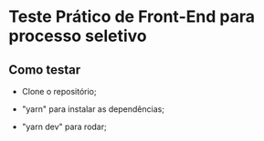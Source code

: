 # Teste Prático de Front-End para processo seletivo

## Como testar

- Clone o repositório;

- "yarn" para instalar as dependências;

- "yarn dev" para rodar;
